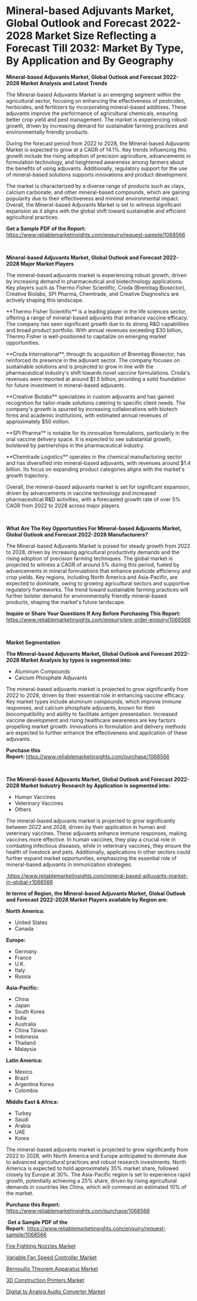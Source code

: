 <p><h1>Mineral-based Adjuvants Market, Global Outlook and Forecast 2022-2028 Market Size Reflecting a Forecast Till 2032: Market By Type, By Application and By Geography</h1></p><p><strong>Mineral-based Adjuvants Market, Global Outlook and Forecast 2022-2028 Market Analysis and Latest Trends</strong></p>
<p><p>The Mineral-based Adjuvants Market is an emerging segment within the agricultural sector, focusing on enhancing the effectiveness of pesticides, herbicides, and fertilizers by incorporating mineral-based additives. These adjuvants improve the performance of agricultural chemicals, ensuring better crop yield and pest management. The market is experiencing robust growth, driven by increasing demand for sustainable farming practices and environmentally friendly products. </p><p>During the forecast period from 2022 to 2028, the Mineral-based Adjuvants Market is expected to grow at a CAGR of 14.1%. Key trends influencing this growth include the rising adoption of precision agriculture, advancements in formulation technology, and heightened awareness among farmers about the benefits of using adjuvants. Additionally, regulatory support for the use of mineral-based solutions supports innovations and product development. </p><p>The market is characterized by a diverse range of products such as clays, calcium carbonate, and other mineral-based compounds, which are gaining popularity due to their effectiveness and minimal environmental impact. Overall, the Mineral-based Adjuvants Market is set to witness significant expansion as it aligns with the global shift toward sustainable and efficient agricultural practices.</p></p>
<p><strong>Get a Sample PDF of the Report:&nbsp;</strong> <a href="https://www.reliablemarketinsights.com/enquiry/request-sample/1068566?utm_campaign=3024&utm_medium=2&utm_source=Github&utm_content=ia&utm_term=21032025&utm_id=mineral-based-adjuvants-market-global-outlook-and-forecast-2022-2028">https://www.reliablemarketinsights.com/enquiry/request-sample/1068566</a></p>
<p>&nbsp;</p>
<p><strong>Mineral-based Adjuvants Market, Global Outlook and Forecast 2022-2028 Major Market Players</strong></p>
<p><p>The mineral-based adjuvants market is experiencing robust growth, driven by increasing demand in pharmaceutical and biotechnology applications. Key players such as Thermo Fisher Scientific, Croda (Brenntag Biosector), Creative Biolabs, SPI Pharma, Chemtrade, and Creative Diagnostics are actively shaping this landscape.</p><p>**Thermo Fisher Scientific** is a leading player in the life sciences sector, offering a range of mineral-based adjuvants that enhance vaccine efficacy. The company has seen significant growth due to its strong R&D capabilities and broad product portfolio. With annual revenues exceeding $30 billion, Thermo Fisher is well-positioned to capitalize on emerging market opportunities.</p><p>**Croda International**, through its acquisition of Brenntag Biosector, has reinforced its presence in the adjuvant sector. The company focuses on sustainable solutions and is projected to grow in line with the pharmaceutical industry's shift towards novel vaccine formulations. Croda's revenues were reported at around $1.5 billion, providing a solid foundation for future investment in mineral-based adjuvants.</p><p>**Creative Biolabs** specializes in custom adjuvants and has gained recognition for tailor-made solutions catering to specific client needs. The company's growth is spurred by increasing collaborations with biotech firms and academic institutions, with estimated annual revenues of approximately $50 million.</p><p>**SPI Pharma** is notable for its innovative formulations, particularly in the oral vaccine delivery space. It is expected to see substantial growth, bolstered by partnerships in the pharmaceutical industry.</p><p>**Chemtrade Logistics** operates in the chemical manufacturing sector and has diversified into mineral-based adjuvants, with revenues around $1.4 billion. Its focus on expanding product categories aligns with the market's growth trajectory.</p><p>Overall, the mineral-based adjuvants market is set for significant expansion, driven by advancements in vaccine technology and increased pharmaceutical R&D activities, with a forecasted growth rate of over 5% CAGR from 2022 to 2028 across major players.</p></p>
<p>&nbsp;</p>
<p><strong>What Are The Key Opportunities For Mineral-based Adjuvants Market, Global Outlook and Forecast 2022-2028 Manufacturers?</strong></p>
<p><p>The Mineral-based Adjuvants Market is poised for steady growth from 2022 to 2028, driven by increasing agricultural productivity demands and the rising adoption of precision farming techniques. The global market is projected to witness a CAGR of around 5% during this period, fueled by advancements in mineral formulations that enhance pesticide efficiency and crop yields. Key regions, including North America and Asia-Pacific, are expected to dominate, owing to growing agricultural sectors and supportive regulatory frameworks. The trend toward sustainable farming practices will further bolster demand for environmentally friendly mineral-based products, shaping the market's future landscape.</p></p>
<p><strong>Inquire or Share Your Questions If Any Before Purchasing This Report:</strong> <a href="https://www.reliablemarketinsights.com/enquiry/pre-order-enquiry/1068566?utm_campaign=3024&utm_medium=2&utm_source=Github&utm_content=ia&utm_term=21032025&utm_id=mineral-based-adjuvants-market-global-outlook-and-forecast-2022-2028">https://www.reliablemarketinsights.com/enquiry/pre-order-enquiry/1068566</a></p>
<p>&nbsp;</p>
<p><strong>Market Segmentation</strong></p>
<p><strong>The Mineral-based Adjuvants Market, Global Outlook and Forecast 2022-2028 Market Analysis by types is segmented into:</strong></p>
<p><ul><li>Aluminum Compounds</li><li>Calcium Phosphate Adjuvants</li></ul></p>
<p><p>The mineral-based adjuvants market is projected to grow significantly from 2022 to 2028, driven by their essential role in enhancing vaccine efficacy. Key market types include aluminum compounds, which improve immune responses, and calcium phosphate adjuvants, known for their biocompatibility and ability to facilitate antigen presentation. Increased vaccine development and rising healthcare awareness are key factors propelling market growth. Innovations in formulation and delivery methods are expected to further enhance the effectiveness and application of these adjuvants.</p></p>
<p><strong>Purchase this Report:&nbsp;</strong><a href="https://www.reliablemarketinsights.com/purchase/1068566?utm_campaign=3024&utm_medium=2&utm_source=Github&utm_content=ia&utm_term=21032025&utm_id=mineral-based-adjuvants-market-global-outlook-and-forecast-2022-2028">https://www.reliablemarketinsights.com/purchase/1068566</a></p>
<p>&nbsp;</p>
<p><strong>The Mineral-based Adjuvants Market, Global Outlook and Forecast 2022-2028 Market Industry Research by Application is segmented into:</strong></p>
<p><ul><li>Human Vaccines</li><li>Veterinary Vaccines</li><li>Others</li></ul></p>
<p><p>The mineral-based adjuvants market is projected to grow significantly between 2022 and 2028, driven by their application in human and veterinary vaccines. These adjuvants enhance immune responses, making vaccines more effective. In human vaccines, they play a crucial role in combating infectious diseases, while in veterinary vaccines, they ensure the health of livestock and pets. Additionally, applications in other sectors could further expand market opportunities, emphasizing the essential role of mineral-based adjuvants in immunization strategies.</p></p>
<p><a href="https://www.reliablemarketinsights.com/mineral-based-adjuvants-market-in-global-r1068566?utm_campaign=3024&utm_medium=2&utm_source=Github&utm_content=ia&utm_term=21032025&utm_id=mineral-based-adjuvants-market-global-outlook-and-forecast-2022-2028">&nbsp;https://www.reliablemarketinsights.com/mineral-based-adjuvants-market-in-global-r1068566</a></p>
<p><strong>In terms of Region, the Mineral-based Adjuvants Market, Global Outlook and Forecast 2022-2028 Market Players available by Region are:</strong></p>
<p>
    <p> <strong> North America: </strong>
        <ul>
            <li>United States</li>
            <li>Canada</li>
        </ul>
        </p> 
    <p> <strong> Europe: </strong>
        <ul>
            <li>Germany</li>
            <li>France</li>
            <li>U.K.</li>
            <li>Italy</li>
            <li>Russia</li>
        </ul>
        </p> 
    <p> <strong> Asia-Pacific: </strong>
        <ul>
            <li>China</li>
            <li>Japan</li>
            <li>South Korea</li>
            <li>India</li>
            <li>Australia</li>
            <li>China Taiwan</li>
            <li>Indonesia</li>
            <li>Thailand</li>
            <li>Malaysia</li>
        </ul>
        </p> 
    <p> <strong> Latin America: </strong>
        <ul>
            <li>Mexico</li>
            <li>Brazil</li>
            <li>Argentina Korea</li>
            <li>Colombia</li>
        </ul>
        </p> 
    <p> <strong> Middle East & Africa: </strong>
        <ul>
            <li>Turkey</li>
            <li>Saudi</li>
            <li>Arabia</li>
            <li>UAE</li>
            <li>Korea</li>
        </ul>
    </p>
    </p>
<p><p>The mineral-based adjuvants market is projected to grow significantly from 2022 to 2028, with North America and Europe anticipated to dominate due to advanced agricultural practices and robust research investments. North America is expected to hold approximately 35% market share, followed closely by Europe at 30%. The Asia-Pacific region is set to experience rapid growth, potentially achieving a 25% share, driven by rising agricultural demands in countries like China, which will command an estimated 10% of the market.</p></p>
<p><strong>Purchase this Report: </strong><a href="https://www.reliablemarketinsights.com/purchase/1068566?utm_campaign=3024&utm_medium=2&utm_source=Github&utm_content=ia&utm_term=21032025&utm_id=mineral-based-adjuvants-market-global-outlook-and-forecast-2022-2028">https://www.reliablemarketinsights.com/purchase/1068566</a></p>
<p>&nbsp;<strong>Get a Sample PDF of the Report:&nbsp;&nbsp;</strong><a href="https://www.reliablemarketinsights.com/enquiry/request-sample/1068566?utm_campaign=3024&utm_medium=2&utm_source=Github&utm_content=ia&utm_term=21032025&utm_id=mineral-based-adjuvants-market-global-outlook-and-forecast-2022-2028">https://www.reliablemarketinsights.com/enquiry/request-sample/1068566</a></p>
<p><strong></strong></p>
<p><p><a href="https://www.linkedin.com/pulse/global-fire-fighting-nozzles-56-cagr-forecast-2025-2032-edgetrend-jsuye?utm_campaign=3024&utm_medium=2&utm_source=Github&utm_content=ia&utm_term=21032025&utm_id=mineral-based-adjuvants-market-global-outlook-and-forecast-2022-2028">Fire Fighting Nozzles Market</a></p><p><a href="https://www.linkedin.com/pulse/variable-fan-speed-controller-market-innovations-trends-comprehensive-4y7mf?utm_campaign=3024&utm_medium=2&utm_source=Github&utm_content=ia&utm_term=21032025&utm_id=mineral-based-adjuvants-market-global-outlook-and-forecast-2022-2028">Variable Fan Speed Controller Market</a></p><p><a href="https://www.linkedin.com/pulse/anticipated-cagr-41-bernoullis-theorem-apparatus-market-zsxbe?utm_campaign=3024&utm_medium=2&utm_source=Github&utm_content=ia&utm_term=21032025&utm_id=mineral-based-adjuvants-market-global-outlook-and-forecast-2022-2028">Bernoullis Theorem Apparatus Market</a></p><p><a href="https://www.linkedin.com/pulse/market-dynamics-3d-construction-printers-projected-86-cagr-from-nrlkf?utm_campaign=3024&utm_medium=2&utm_source=Github&utm_content=ia&utm_term=21032025&utm_id=mineral-based-adjuvants-market-global-outlook-and-forecast-2022-2028">3D Construction Printers Market</a></p><p><a href="https://www.linkedin.com/pulse/latest-trends-applications-growth-forecast-global-digital-ztf3f?utm_campaign=3024&utm_medium=2&utm_source=Github&utm_content=ia&utm_term=21032025&utm_id=mineral-based-adjuvants-market-global-outlook-and-forecast-2022-2028">Digital to Analog Audio Converter Market</a></p></p>